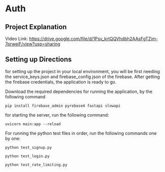 # Auth
## Project Explanation
Video Link: https://drive.google.com/file/d/1Psv_krtQQVhdbh2AAsFgTZim-7prweiF/view?usp=sharing

## Setting up Directions
for setting up the project in your local environment, you will be first needing the service_keys.json and firebase_config.json of the firebase.
After getting the firebase credentials, the application is ready to go.

Download the required dependencies for running the application, by the following command
```
pip install firebase_admin pyrebase4 fastapi slowapi 
```

for starting the server, run the following command:
```
uvicorn main:app --reload
```

For running the python test files in order, run the following commands one by one:
```
python test_signup.py
```
```
python test_login.py
```
```
python test_rate_limiting.py
```
